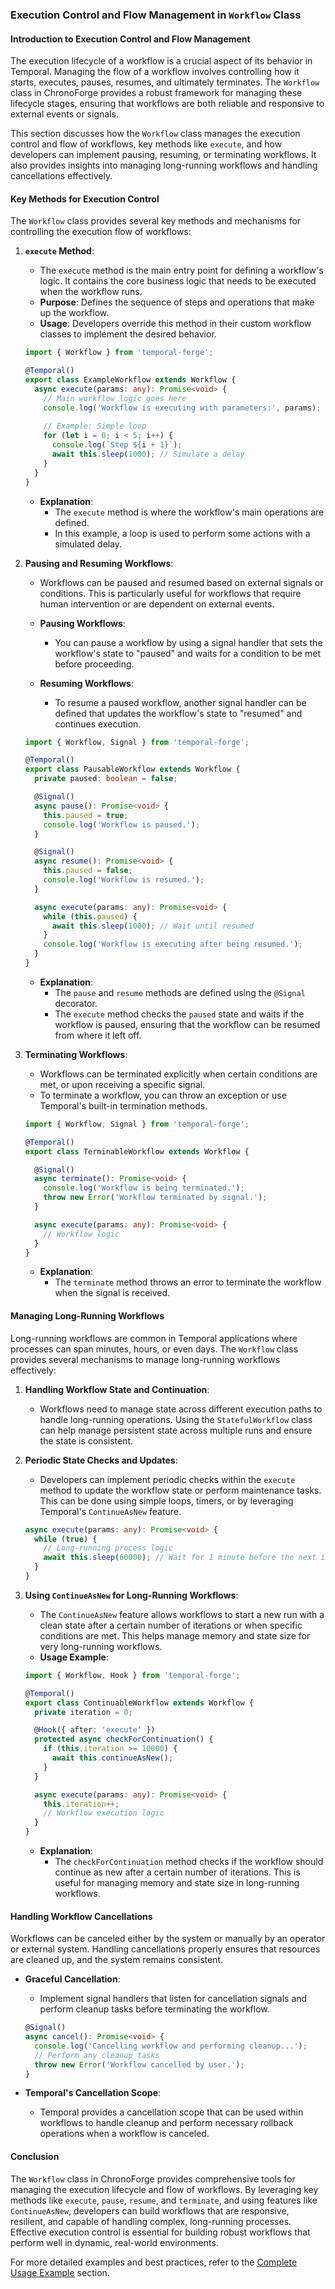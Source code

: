 ### **Execution Control and Flow Management in `Workflow` Class**

#### **Introduction to Execution Control and Flow Management**

The execution lifecycle of a workflow is a crucial aspect of its behavior in Temporal. Managing the flow of a workflow involves controlling how it starts, executes, pauses, resumes, and ultimately terminates. The `Workflow` class in ChronoForge provides a robust framework for managing these lifecycle stages, ensuring that workflows are both reliable and responsive to external events or signals.

This section discusses how the `Workflow` class manages the execution control and flow of workflows, key methods like `execute`, and how developers can implement pausing, resuming, or terminating workflows. It also provides insights into managing long-running workflows and handling cancellations effectively.

#### **Key Methods for Execution Control**

The `Workflow` class provides several key methods and mechanisms for controlling the execution flow of workflows:

1. **`execute` Method**:
   - The `execute` method is the main entry point for defining a workflow's logic. It contains the core business logic that needs to be executed when the workflow runs.
   - **Purpose**: Defines the sequence of steps and operations that make up the workflow.
   - **Usage**: Developers override this method in their custom workflow classes to implement the desired behavior.

   ```typescript
   import { Workflow } from 'temporal-forge';

   @Temporal()
   export class ExampleWorkflow extends Workflow {
     async execute(params: any): Promise<void> {
       // Main workflow logic goes here
       console.log('Workflow is executing with parameters:', params);
       
       // Example: Simple loop
       for (let i = 0; i < 5; i++) {
         console.log(`Step ${i + 1}`);
         await this.sleep(1000); // Simulate a delay
       }
     }
   }
   ```

   - **Explanation**:
     - The `execute` method is where the workflow's main operations are defined.
     - In this example, a loop is used to perform some actions with a simulated delay.

2. **Pausing and Resuming Workflows**:
   - Workflows can be paused and resumed based on external signals or conditions. This is particularly useful for workflows that require human intervention or are dependent on external events.

   - **Pausing Workflows**:
     - You can pause a workflow by using a signal handler that sets the workflow's state to "paused" and waits for a condition to be met before proceeding.

   - **Resuming Workflows**:
     - To resume a paused workflow, another signal handler can be defined that updates the workflow's state to "resumed" and continues execution.

   ```typescript
   import { Workflow, Signal } from 'temporal-forge';

   @Temporal()
   export class PausableWorkflow extends Workflow {
     private paused: boolean = false;

     @Signal()
     async pause(): Promise<void> {
       this.paused = true;
       console.log('Workflow is paused.');
     }

     @Signal()
     async resume(): Promise<void> {
       this.paused = false;
       console.log('Workflow is resumed.');
     }

     async execute(params: any): Promise<void> {
       while (this.paused) {
         await this.sleep(1000); // Wait until resumed
       }
       console.log('Workflow is executing after being resumed.');
     }
   }
   ```

   - **Explanation**:
     - The `pause` and `resume` methods are defined using the `@Signal` decorator.
     - The `execute` method checks the `paused` state and waits if the workflow is paused, ensuring that the workflow can be resumed from where it left off.

3. **Terminating Workflows**:
   - Workflows can be terminated explicitly when certain conditions are met, or upon receiving a specific signal.
   - To terminate a workflow, you can throw an exception or use Temporal's built-in termination methods.

   ```typescript
   import { Workflow, Signal } from 'temporal-forge';

   @Temporal()
   export class TerminableWorkflow extends Workflow {

     @Signal()
     async terminate(): Promise<void> {
       console.log('Workflow is being terminated.');
       throw new Error('Workflow terminated by signal.');
     }

     async execute(params: any): Promise<void> {
       // Workflow logic
     }
   }
   ```

   - **Explanation**:
     - The `terminate` method throws an error to terminate the workflow when the signal is received.

#### **Managing Long-Running Workflows**

Long-running workflows are common in Temporal applications where processes can span minutes, hours, or even days. The `Workflow` class provides several mechanisms to manage long-running workflows effectively:

1. **Handling Workflow State and Continuation**:
   - Workflows need to manage state across different execution paths to handle long-running operations. Using the `StatefulWorkflow` class can help manage persistent state across multiple runs and ensure the state is consistent.

2. **Periodic State Checks and Updates**:
   - Developers can implement periodic checks within the `execute` method to update the workflow state or perform maintenance tasks. This can be done using simple loops, timers, or by leveraging Temporal's `ContinueAsNew` feature.

   ```typescript
   async execute(params: any): Promise<void> {
     while (true) {
       // Long-running process logic
       await this.sleep(60000); // Wait for 1 minute before the next iteration
     }
   }
   ```

3. **Using `ContinueAsNew` for Long-Running Workflows**:
   - The `ContinueAsNew` feature allows workflows to start a new run with a clean state after a certain number of iterations or when specific conditions are met. This helps manage memory and state size for very long-running workflows.
   - **Usage Example**:

   ```typescript
   import { Workflow, Hook } from 'temporal-forge';

   @Temporal()
   export class ContinuableWorkflow extends Workflow {
     private iteration = 0;

     @Hook({ after: 'execute' })
     protected async checkForContinuation() {
       if (this.iteration >= 10000) {
         await this.continueAsNew();
       }
     }

     async execute(params: any): Promise<void> {
       this.iteration++;
       // Workflow execution logic
     }
   }
   ```

   - **Explanation**:
     - The `checkForContinuation` method checks if the workflow should continue as new after a certain number of iterations. This is useful for managing memory and state size in long-running workflows.

#### **Handling Workflow Cancellations**

Workflows can be canceled either by the system or manually by an operator or external system. Handling cancellations properly ensures that resources are cleaned up, and the system remains consistent.

- **Graceful Cancellation**:
  - Implement signal handlers that listen for cancellation signals and perform cleanup tasks before terminating the workflow.
  
  ```typescript
  @Signal()
  async cancel(): Promise<void> {
    console.log('Cancelling workflow and performing cleanup...');
    // Perform any cleanup tasks
    throw new Error('Workflow cancelled by user.');
  }
  ```

- **Temporal's Cancellation Scope**:
  - Temporal provides a cancellation scope that can be used within workflows to handle cleanup and perform necessary rollback operations when a workflow is canceled.

#### **Conclusion**

The `Workflow` class in ChronoForge provides comprehensive tools for managing the execution lifecycle and flow of workflows. By leveraging key methods like `execute`, `pause`, `resume`, and `terminate`, and using features like `ContinueAsNew`, developers can build workflows that are responsive, resilient, and capable of handling complex, long-running processes. Effective execution control is essential for building robust workflows that perform well in dynamic, real-world environments.

For more detailed examples and best practices, refer to the [Complete Usage Example](./complete_example.md) section.
